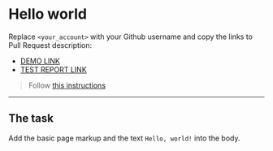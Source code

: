 # Hello world
Replace `<your_account>` with your Github username and copy the links to Pull Request description:
- [DEMO LINK](https://nazarovoleksiy.github.io/layout_hello-world/)
- [TEST REPORT LINK](https://nazarovoleksiy.github.io/layout_hello-world/report/html_report/)

> Follow [this instructions](https://mate-academy.github.io/layout_task-guideline/#how-to-solve-the-layout-tasks-on-github)
___

## The task
Add the basic page markup and the text `Hello, world!` into the body.
